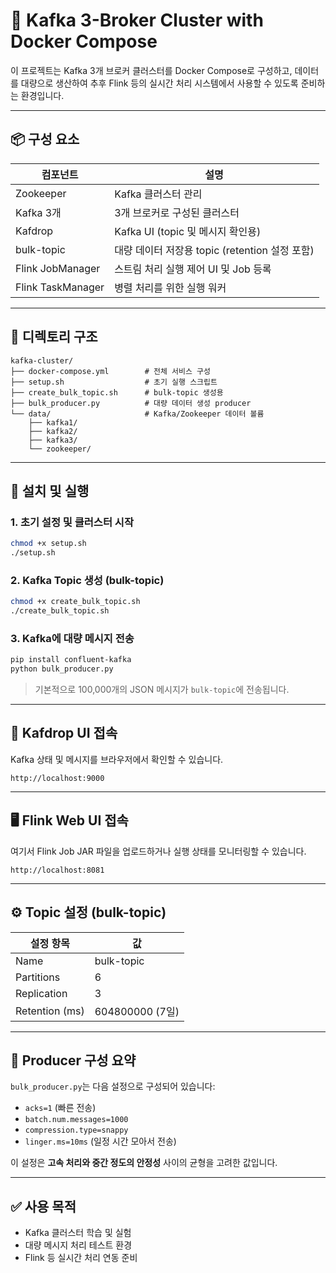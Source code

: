# 🧱 Kafka 3-Broker Cluster with Docker Compose

이 프로젝트는 Kafka 3개 브로커 클러스터를 Docker Compose로 구성하고,
데이터를 대량으로 생산하여 추후 Flink 등의 실시간 처리 시스템에서 사용할 수 있도록 준비하는 환경입니다.

---

## 📦 구성 요소

| 컴포넌트  | 설명 |
|-----------|------|
| Zookeeper | Kafka 클러스터 관리 |
| Kafka 3개 | 3개 브로커로 구성된 클러스터 |
| Kafdrop   | Kafka UI (topic 및 메시지 확인용) |
| bulk-topic | 대량 데이터 저장용 topic (retention 설정 포함) |
| Flink JobManager | 스트림 처리 실행 제어 UI 및 Job 등록 |
| Flink TaskManager | 병렬 처리를 위한 실행 워커 |
---

## 📁 디렉토리 구조
```
kafka-cluster/
├── docker-compose.yml        # 전체 서비스 구성
├── setup.sh                  # 초기 실행 스크립트
├── create_bulk_topic.sh      # bulk-topic 생성용
├── bulk_producer.py          # 대량 데이터 생성 producer
└── data/                     # Kafka/Zookeeper 데이터 볼륨
    ├── kafka1/
    ├── kafka2/
    ├── kafka3/
    └── zookeeper/
```

---

## 🚀 설치 및 실행

### 1. 초기 설정 및 클러스터 시작

```bash
chmod +x setup.sh
./setup.sh
````

### 2. Kafka Topic 생성 (bulk-topic)

```bash
chmod +x create_bulk_topic.sh
./create_bulk_topic.sh
```

### 3. Kafka에 대량 메시지 전송

```bash
pip install confluent-kafka
python bulk_producer.py
```

> 기본적으로 100,000개의 JSON 메시지가 `bulk-topic`에 전송됩니다.

---

## 📍 Kafdrop UI 접속
Kafka 상태 및 메시지를 브라우저에서 확인할 수 있습니다.
```
http://localhost:9000
```

---

## 🖥 Flink Web UI 접속

여기서 Flink Job JAR 파일을 업로드하거나 실행 상태를 모니터링할 수 있습니다.
```
http://localhost:8081
```

---

## ⚙️ Topic 설정 (bulk-topic)

| 설정 항목          | 값              |
| -------------- | -------------- |
| Name           | bulk-topic     |
| Partitions     | 6              |
| Replication    | 3              |
| Retention (ms) | 604800000 (7일) |

---

## 📌 Producer 구성 요약

`bulk_producer.py`는 다음 설정으로 구성되어 있습니다:

* `acks=1` (빠른 전송)
* `batch.num.messages=1000`
* `compression.type=snappy`
* `linger.ms=10ms` (일정 시간 모아서 전송)

이 설정은 **고속 처리와 중간 정도의 안정성** 사이의 균형을 고려한 값입니다.

---

## ✅ 사용 목적

* Kafka 클러스터 학습 및 실험
* 대량 메시지 처리 테스트 환경
* Flink 등 실시간 처리 연동 준비
